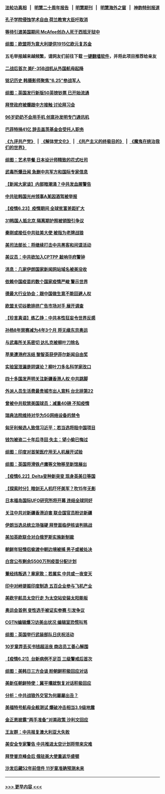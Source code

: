 #### [法轮功真相](https://github.com/gfw-breaker/truth/blob/master/README.md?t=0) &nbsp;&nbsp;|&nbsp;&nbsp; [明慧二十周年报告](https://github.com/gfw-breaker/mh-reports/blob/master/README.md?t=0) &nbsp;&nbsp;|&nbsp;&nbsp;[明慧期刊](https://github.com/gfw-breaker/mh-qikan) &nbsp;&nbsp;|&nbsp;&nbsp; [明慧海外之窗](https://github.com/gfw-breaker/mh-news/blob/master/README.md?t=0) &nbsp;&nbsp;|&nbsp;&nbsp; [神韵特别报道](https://github.com/gfw-breaker/mh-news/blob/master/shenyun.md?t=0)
#### [孔子学院侵蚀学术自由 荷兰教育大臣吁取消](../pages/nsc418/n13042700.md?t=06240851) 
#### [等待引渡美国期间 McAfee创办人死于西班牙狱中](../pages/nsc418/n13042952.md?t=06240851) 
#### [组图：欧盟将为意大利提供1915亿欧元复苏金](../pages/nsc418/n13041410.md?t=06240851) 
#### 五毛举报越来越频繁，请网友们前往下载 [一键翻墙软件](https://github.com/gfw-breaker/ssr-accounts)，并将此项目推荐给亲友
#### [二战后首次 美F-35B战机从外国航母起降](../pages/nsc418/n13042444.md?t=06240851) 
#### [铭记历史 韩摄影师聚焦“6.25”参战军人](../pages/nsc418/n13041411.md?t=06240851) 
#### [组图：英国发行新版50英镑钞票 已开始流通](../pages/nsc418/n13041751.md?t=06240851) 
#### [拜登政府被爆跟中方接触 讨论拜习会](../pages/nsc418/n13042415.md?t=06240851) 
#### [96岁奶奶不会用手机 创意孙发明专门通讯机](../pages/nsc418/n13041305.md?t=06240851) 
#### [巴菲特捐41亿 辞去盖茨基金会受托人职务](../pages/nsc418/n13042166.md?t=06240851) 
#### [《九评共产党》](https://github.com/begood0513/9ping.md/blob/master/README.md) &nbsp;|&nbsp; [《解体党文化》](../../../../jtdwh.md/blob/master/README.md)  &nbsp;|&nbsp; [《共产主义的终极目的》](../../../../gczydzjmd.md/blob/master/README.md) &nbsp;|&nbsp; [《魔鬼在统治我们的世界》](../../../../mgztzwmdsj.md/blob/master/README.md) 
#### [组图：艺术早餐 日本设计师精致的花式吐司](../pages/nsc418/n13040965.md?t=06240851) 
#### [武毒所爆丑闻 急删中共军方和国际专家信息](../pages/nsc418/n13042124.md?t=06240851) 
#### [【新闻大家谈】内部暗潮涌？中共发血腥警告](../pages/nsc418/n13041847.md?t=06240851) 
#### [中共驻韩国光州领事A某因酒驾被举报](../pages/nsc418/n13041668.md?t=06240851) 
#### [【疫情6.23】疫情期间 全球贫富差距扩大](../pages/nsc418/n13041368.md?t=06240851) 
#### [31韩国人抵北京 隔离期护照被销毁引争议](../pages/nsc418/n13041068.md?t=06240851) 
#### [秦刚或接任中共驻美大使 被指为老牌战狼](../pages/nsc418/n13041385.md?t=06240851) 
#### [美司法部长：将继续打击中共黑客和间谍活动](../pages/nsc418/n13041200.md?t=06240851) 
#### [美议员：中共欲加入CPTPP 敲响华府警钟](../pages/nsc418/n13040817.md?t=06240851) 
#### [消息：几家伊朗国家新闻网站域名被美没收](../pages/nsc418/n13040635.md?t=06240851) 
#### [依赖中国疫苗的数个国家疫情严峻 警示世界](../pages/nsc418/n13040571.md?t=06240851) 
#### [德最大行业协会：跟中国做生意不能回避人权](../pages/nsc418/n13040243.md?t=06240851) 
#### [欧盟关切谷歌排挤广告市场对手 展开调查](../pages/nsc418/n13040142.md?t=06240851) 
#### [【珍言真语】练乙铮：中共本性狂妄令世界反感](../pages/nsc418/n13039778.md?t=06240851) 
#### [孙杨8年禁赛减为4年3个月 将无缘东京奥运](../pages/nsc418/n13039971.md?t=06240851) 
#### [与武毒所关系密切 达扎克被柳叶刀除名](../pages/nsc418/n13039303.md?t=06240851) 
#### [苹果遭港府冻结 黎智英获伊菲尔新闻自由奖](../pages/nsc418/n13039765.md?t=06240851) 
#### [实验室泄漏是阴谋论？柳叶刀多名科学家改口](../pages/nsc418/n13039794.md?t=06240851) 
#### [四十多国发声明关注新疆香港人权 中共跳脚](../pages/nsc418/n13039918.md?t=06240851) 
#### [外派人员生活费最贵城市出人意料 台北排第22](../pages/nsc418/n13039744.md?t=06240851) 
#### [曾被中共软禁美国球员：减重40磅 不知疫情](../pages/nsc418/n13039802.md?t=06240851) 
#### [瑞典法院维持对华为5G网络设备的禁令](../pages/nsc418/n13039708.md?t=06240851) 
#### [匈牙利候选人致信习近平：若当选将阻中国项目](../pages/nsc418/n13039711.md?t=06240851) 
#### [钱包被盗二十年后寻回 失主：望小偷已悔过](../pages/nsc418/n13038514.md?t=06240851) 
#### [组图：印度对首架医疗用无人机展开试验](../pages/nsc418/n13039252.md?t=06240851) 
#### [组图：英国将滑铁卢鹰等文物移至新馆展出](../pages/nsc418/n13038907.md?t=06240851) 
#### [【疫情6.22】Delta变种新突变 现身英美日等国](../pages/nsc418/n13039134.md?t=06240851) 
#### [【探索时分】暗剑无人机吓坏美军？吹15年无影](../pages/nsc418/n13037691.md?t=06240851) 
#### [日本福岛国际UFO研究所将开幕 连结全球同好](../pages/nsc418/n13038753.md?t=06240851) 
#### [关注中共对新疆香港迫害 联合国官员盼访新疆](../pages/nsc418/n13038297.md?t=06240851) 
#### [伊朗当选总统立场强硬 拜登面临伊核谈判挑战](../pages/nsc418/n13038154.md?t=06240851) 
#### [美加英欧联合对白俄罗斯实施新制裁](../pages/nsc418/n13037725.md?t=06240851) 
#### [朝鲜年轻情侣偷渡中朝边境被捕 男子或被处决](../pages/nsc418/n13037653.md?t=06240851) 
#### [白宫公布剩余5500万剂疫苗分配计划](../pages/nsc418/n13037447.md?t=06240851) 
#### [董经纬叛逃？章家敦：若属实 中共或一夜变天](../pages/nsc418/n13037328.md?t=06240851) 
#### [印中对峙提振印度制造 五百企业参与飞机产业](../pages/nsc418/n13037271.md?t=06240851) 
#### [美欧宇航员太空行走 为太空站安装太阳能板](../pages/nsc418/n13037305.md?t=06240851) 
#### [奥运会首例 变性选手被证实参赛 引发争议](../pages/nsc418/n13037111.md?t=06240851) 
#### [CGTN编辑爆习访美出状况 编辑室恐慌叫骂](../pages/nsc418/n13037165.md?t=06240851) 
#### [组图：英国举行武装部队日庆祝活动](../pages/nsc418/n13036813.md?t=06240851) 
#### [10岁童弄丢买书钱超沮丧 商店员工善心解围](../pages/nsc418/n13036703.md?t=06240851) 
#### [【疫情6.21】台新病例不足百 三级警戒后首次](../pages/nsc418/n13036526.md?t=06240851) 
#### [组图：美韩日三方会谈 盼朝鲜积极回应对话](../pages/nsc418/n13036569.md?t=06240851) 
#### [美新任朝鲜特使：冀平壤就恢复对话积极回应](../pages/nsc418/n13036595.md?t=06240851) 
#### [分析：中共战狼外交官为何屡屡出丑？](../pages/nsc418/n13036398.md?t=06240851) 
#### [美福特号航母全舰测试 爆破冲击相当3.9级地震](../pages/nsc418/n13035805.md?t=06240851) 
#### [金正恩披露“两手准备”对美政策 沙利文回应](../pages/nsc418/n13035242.md?t=06240851) 
#### [王友群：中共报复澳大利亚大失败](../pages/nsc418/n13035306.md?t=06240851) 
#### [美安全专家警告 中共推进太空计划将带来灾难](../pages/nsc418/n13034932.md?t=06240851) 
#### [拜登普京峰会后 俄驻美大使重返华盛顿](../pages/nsc418/n13035024.md?t=06240851) 
#### [沙发后藏52年前信件 11岁童准确预测未来](../pages/nsc418/n13034391.md?t=06240851) 

----
#### [ >>> 更早内容 <<< ](../indexes/nsc418-earlier.md)
